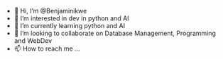 - 👋 Hi, I’m @Benjaminikwe
- 👀 I’m interested in dev in python and AI
- 🌱 I’m currently learning  python and AI
- 💞️ I’m looking to collaborate on Database Management, Programming and WebDev
- 📫 How to reach me ...

<!---
Benjaminikwe/Benjaminikwe is a ✨ special ✨ repository because its `README.md` (this file) appears on your GitHub profile.
You can click the Preview link to take a look at your changes.
--->
